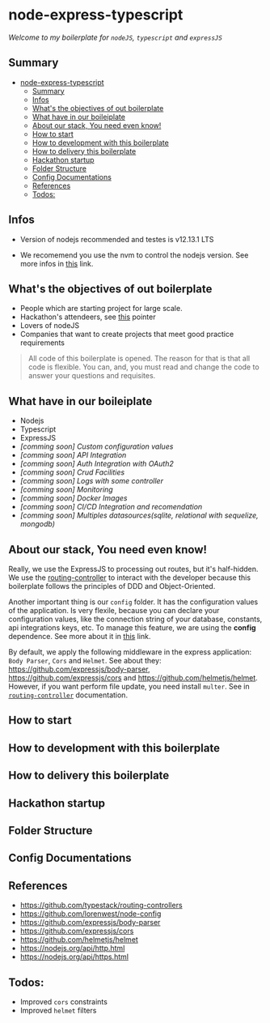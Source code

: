 # node-express-typescript

_Welcome to my boilerplate for `nodeJS`, `typescript` and `expressJS`_

## Summary

- [node-express-typescript](#node-express-typescript)
  - [Summary](#summary)
  - [Infos](#infos)
  - [What's the objectives of out boilerplate](#whats-the-objectives-of-out-boilerplate)
  - [What have in our boileiplate](#what-have-in-our-boileiplate)
  - [About our stack, You need even know!](#about-our-stack-you-need-even-know)
  - [How to start](#how-to-start)
  - [How to development with this boilerplate](#how-to-development-with-this-boilerplate)
  - [How to delivery this boilerplate](#how-to-delivery-this-boilerplate)
  - [Hackathon startup](#hackathon-startup)
  - [Folder Structure](#folder-structure)
  - [Config Documentations](#config-documentations)
  - [References](#references)
  - [Todos:](#todos)

## Infos

 - Version of nodejs recommended and testes is v12.13.1 LTS

 - We recomemend you use the nvm to control the nodejs version. See more infos in [this](https://github.com/nvm-sh/nvm) link.

## What's the objectives of out boilerplate

 - People which are starting project for large scale.
 - Hackathon's attendeers, see [this](#hackathon-startup) pointer
 - Lovers of nodeJS
 - Companies that want to create projects that meet good practice requirements

> All code of this boilerplate is opened. The reason for that is that all code is flexible. You can, and, you must read and change the code to answer your questions and requisites.

## What have in our boileiplate
 - Nodejs
 - Typescript
 - ExpressJS
 - _[comming soon] Custom configuration values_
 - _[comming soon] API Integration_
 - _[comming soon] Auth Integration with OAuth2_
 - _[comming soon] Crud Facilities_
 - _[comming soon] Logs with some controller_
 - _[comming soon] Monitoring_
 - _[comming soon] Docker Images_
 - _[comming soon] CI/CD Integration and recomendation_
 - _[comming soon] Multiples datasources(sqlite, relational with sequelize, mongodb)_

## About our stack, You need even know!

Really, we use the ExpressJS to processing out routes, but it's half-hidden. We use the [routing-controller](https://github.com/typestack/routing-controllers) to interact with the developer because this boilerplate follows the principles of DDD and Object-Oriented.

Another important thing is our `config` folder. It has the configuration values of the application. Is very flexile, because you can declare your configuration values, like the connection string of your database, constants, api integrations keys, etc. To manage this feature, we are using the **config** dependence. See more about it in [this](https://www.npmjs.com/package/config) link.

By default, we apply the following middleware in the express application: `Body Parser`, `Cors` and `Helmet`. See about they:
https://github.com/expressjs/body-parser, https://github.com/expressjs/cors and https://github.com/helmetjs/helmet. However, if you want perform file update, you need install `multer`. See in [`routing-controller`](https://github.com/typestack/routing-controllers#inject-uploaded-file) documentation.

## How to start

## How to development with this boilerplate

## How to delivery this boilerplate

## Hackathon startup

## Folder Structure

## Config Documentations

## References

- https://github.com/typestack/routing-controllers
- https://github.com/lorenwest/node-config
- https://github.com/expressjs/body-parser
- https://github.com/expressjs/cors
- https://github.com/helmetjs/helmet
- https://nodejs.org/api/http.html
- https://nodejs.org/api/https.html

## Todos:
 - Improved `cors` constraints
 - Improved `helmet` filters